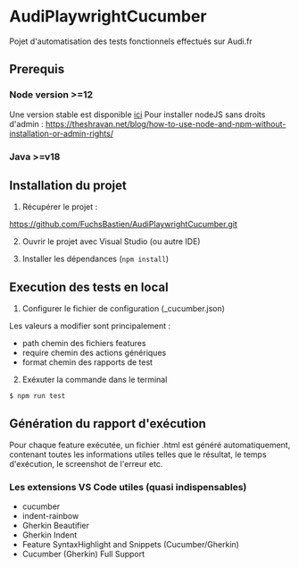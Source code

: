 # AudiPlaywrightCucumber

Pojet d'automatisation des tests fonctionnels effectués sur Audi.fr

## Prerequis

### Node version >=12

Une version stable est disponible [ici](https://nodejs.org/dist/latest-v12.x/)
Pour installer nodeJS sans droits d'admin : https://theshravan.net/blog/how-to-use-node-and-npm-without-installation-or-admin-rights/

### Java >=v18

## Installation du projet

1. Récupérer le projet :

https://github.com/FuchsBastien/AudiPlaywrightCucumber.git

2. Ouvrir le projet avec Visual Studio (ou autre IDE)

3. Installer les dépendances (`npm install`)


## Execution des tests en local

1. Configurer le fichier de configuration (_cucumber.json)

Les valeurs a modifier sont principalement :
- path
chemin des fichiers features
- require
chemin des actions génériques
- format
chemin des rapports de test


2. Exéxuter la commande dans le terminal

```nodejs
$ npm run test
```

## Génération du rapport d'exécution

Pour chaque feature exécutée, un fichier .html est généré automatiquement, contenant toutes les informations utiles telles que le résultat, le temps d'exécution, le screenshot de l'erreur etc.


### Les extensions VS Code utiles (quasi indispensables)

- cucumber
- indent-rainbow
- Gherkin Beautifier
- Gherkin Indent
- Feature SyntaxHighlight and Snippets (Cucumber/Gherkin)
- Cucumber (Gherkin) Full Support
